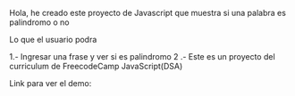 Hola, he creado este proyecto de Javascript que muestra si una palabra es palindromo o no

Lo que el usuario podra

1.- Ingresar una frase y ver si es palindromo
2 .- Este es un proyecto del curriculum de FreecodeCamp JavaScript(DSA)

Link para ver el demo: 